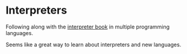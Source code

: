 # Interpreters

Following along with the [interpreter book](http://interpreterbook.com) in multiple programming languages.

Seems like a great way to learn about interpreters and new languages.
